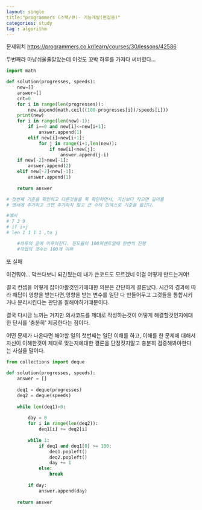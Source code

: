 ```yaml
---
layout: single
title:"programmers (스택/큐)- 기능개발(편집중)"
categories: study
tag : algorithm
---
```

문제위치
https://programmers.co.kr/learn/courses/30/lessons/42586

두번째라 마냥쉬울줄알았는데 이것도 꼬박 하루를 가져다 써버렸다...
```python
import math

def solution(progresses, speeds):
    new=[]
    answer=[]
    cnt=0
    for i in range(len(progresses)):
        new.append(math.ceil((100-progresses[i])/speeds[i]))
    print(new)
    for i in range(len(new)-1):
        if i==0 and new[i]<=new[i+1]:
            answer.append(1)
        elif new[i]>new[i+1]:
            for j in range(i+1,len(new)):
                if new[i]<new[j]:
                    answer.append(j-i)
    if new[-2]>new[-1]:
        answer.append(2)
    elif new[-2]<new[-1]:
        answer.append(1)
    
    return answer

# 첫번째 기준을 확인하고 다른것들을 쭉 확인하면서, 자신보다 작으면 길이를
# 앤서에 추가하고 크면 추가하지 않고 큰 수의 인덱스로 기준을 옮긴다.  

#예시
# 7 3 9
# if i>j
# len 1 1 1 1 ,to j

    #하루의 끝에 이루어진다. 진도율이 100퍼센트일때 한번씩 진행    
    #작업의 갯수는 100개 이하
```

또 실패


이건뭐야...
막쓰다보니 되긴됬는데 내가 쓴코드도 모르겠네
이걸 어떻게 만드는거야!

결국 컨셉을 어떻게 잡아야활것인가에대한 의문은 간단하게 결론났다.
시간의 경과에 따라 해답이 영향을 받는다면,영향을 받는 변수를 일단 다 만들어두고 그것들을 
통합시키거나 분리시킨다는 판단을 잘해야하기떄문이다.

결국 다시금 느끼는 거지만 의사코드를 제대로 작성하는것이 어떻게 해결할것인지에대한 단서를 
'충분히' 제공한다는 점이다.

어떤 문제가 나온다면 해야할 일의 첫번째는 일단 이해를 하고, 이해를 한 문제에 대해서 자신이
이해한것이 제대로 맞는지에대한 결론을 단정짓지말고 충분히 검증해봐야한다는 사실을 말이다.


```python
from collections import deque
 
def solution(progresses, speeds):
    answer = []
    
    deq1 = deque(progresses)
    deq2 = deque(speeds)
    
    while len(deq1)>0:
        
        day = 0    
        for i in range(len(deq2)):
            deq1[i] += deq2[i]
        
        while 1:
            if deq1 and deq1[0] >= 100:
                deq1.popleft()
                deq2.popleft()
                day += 1
            else:
                break
        
        if day:
            answer.append(day)
            
    return answer
```            
